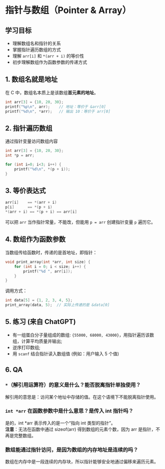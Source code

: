 # 指针与数组（Pointer & Array）

## 学习目标

- 理解数组名和指针的关系
- 掌握指针遍历数组的方式
- 理解 `arr[i]` 和 `*(arr + i)` 的等价性
- 初步理解数组作为函数参数的传递方式

## 1. 数组名就是地址

在 C 中，数组名本质上是该数组**首元素的地址**。

```c
int arr[3] = {10, 20, 30};
printf("%p\n", arr);    // 地址：等价于 &arr[0]
printf("%d\n", *arr);   // 输出 10：等价于 arr[0]
```

## 2. 指针遍历数组

通过指针变量访问数组内容

```c
int arr[3] = {10, 20, 30};
int *p = arr;

for (int i=0; i<3; i++) {
    printf("%d\n", *(p + i));
}
```

## 3. 等价表达式

```c
arr[i]    == *(arr + i)
p[i]      == *(p + i)
*(arr + i) == *(p + i) == arr[i]
```

可以把 `arr` 当作指针常量，不能改，但能用 `p = arr` 创建指针变量 `p` 遍历它。

## 4. 数组作为函数参数

当数组传给函数时，传递的是首地址，即指针：

```c
void print_array(int *arr, int size) {
    for (int i = 0; i < size; i++) {
        printf("%d ", arr[i]);
    }
}
```

调用方式：

```c
int data[5] = {1, 2, 3, 4, 5};
print_array(data, 5);  // 实际上传递的是 &data[0]
```

## 5. 练习 (来自 ChatGPT)

- 有一组蛋白分子量组成的数组: `{55000, 68000, 43000}`，用指针遍历该数组，计算平均质量并输出;
- 逆序打印数组;
- 用 `scanf` 结合指针读入数组值 (例如：用户输入 5 个值)


## 6. QA

### `*`（解引用运算符）的意义是什么？能否脱离指针单独使用？  
解引用的意思是：访问某个地址中存储的值。在这个语境下不能脱离指针使用。

### `int *arr` 在函数参数中是什么意思？是传入 int 指针吗？
是的，int *arr 表示传入的是一个“指向 int 类型的指针”。  
**注意**：无法在函数中通过 sizeof(arr) 得到数组的元素个数，因为 arr 是指针，不再是完整数组。

### 数组能通过指针访问，是因为数组的内存地址是连续的吗？
数组在内存中是一段连续的内存块，所以指针能够安全地通过偏移来遍历元素。